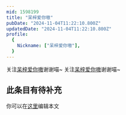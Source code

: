 ```yaml
---
mid: 1598199
title: "呆梓爱你嗷"
pubDate: "2024-11-04T11:22:10.800Z"
updatedDate: "2024-11-04T11:22:10.800Z"
profile:
  {
    Nickname: ["呆梓爱你嗷"],
  }
---
```


关注[呆梓爱你嗷](https://space.bilibili.com/1598199)谢谢喵~ 关注[呆梓爱你嗷](https://space.bilibili.com/1598199)谢谢喵~

## 此条目有待补充
你可以在[这里](https://github.com/Yuhanawa/VTuber.ICU/edit/master/src/content/v/呆梓爱你嗷/index.md)编辑本文
